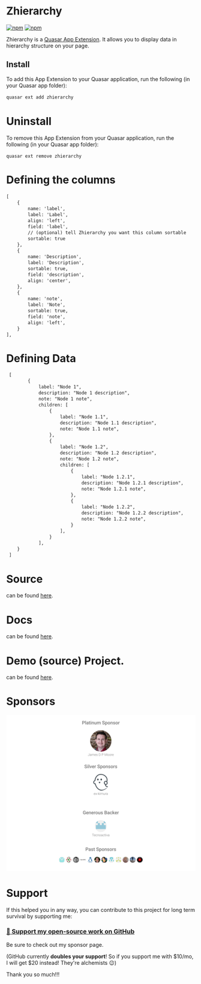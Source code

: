 # Zhierarchy


[![npm](https://img.shields.io/npm/v/quasar-app-extension-zhierarchy.svg?label=quasar-app-extension-zhierarchy)](https://www.npmjs.com/package/quasar-app-extension-zhierarchy)
[![npm](https://img.shields.io/npm/dt/quasar-app-extension-zhierarchy.svg)](https://www.npmjs.com/package/quasar-app-extension-zhierarchy)

<!-- Please note, this is currently a work-in-progress (WIP). -->

Zhierarchy is a [Quasar App Extension](https://quasar.dev/app-extensions/introduction).  It allows you to display data in hierarchy structure on your page.

## Install

To add this App Extension to your Quasar application, run the following (in your Quasar app folder):

```bash
quasar ext add zhierarchy
```

# Uninstall
To remove this App Extension from your Quasar application, run the following (in your Quasar app folder):

```
quasar ext remove zhierarchy
```


# Defining the columns


    [
        {
            name: 'label',
            label: 'Label',
            align: 'left',
            field: 'label',
            // (optional) tell Zhierarchy you want this column sortable
            sortable: true
        },
        {
            name: 'Description',
            label: 'Description',
            sortable: true,
            field: 'description',
            align: 'center',
        },
        {
            name: 'note',
            label: 'Note',
            sortable: true,
            field: 'note',
            align: 'left',
        }
    ],


# Defining Data

     [
            {
                label: "Node 1",
                description: "Node 1 description",
                note: "Node 1 note",
                children: [
                    {
                        label: "Node 1.1",
                        description: "Node 1.1 description",
                        note: "Node 1.1 note",
                    },
                    {
                        label: "Node 1.2",
                        description: "Node 1.2 description",
                        note: "Node 1.2 note",
                        children: [
                            {
                                label: "Node 1.2.1",
                                description: "Node 1.2.1 description",
                                note: "Node 1.2.1 note",
                            },
                            {
                                label: "Node 1.2.2",
                                description: "Node 1.2.2 description",
                                note: "Node 1.2.2 note",
                            }
                        ],
                    }
                ],
        }
     ]

# Source

can be found [here](https://github.com/pratik227/quasar-zhierarchy).

# Docs

can be found [here](https://next-quasar-zhierarchy.netlify.app/).

# Demo (source) Project.

can be found [here](https://github.com/pratik227/quasar-zhierarchy/tree/next/demo).

# Sponsors

<p align="center">
  <a href="https://github.com/pratik227/static/blob/main/sponsors.svg">
    <img src='https://github.com/pratik227/static/blob/main/sponsors.svg'/>
  </a>
</p>

# Support

If this helped you in any way, you can contribute to this project for long term survival by supporting me:

### [💜 Support my open-source work on GitHub](https://github.com/sponsors/pratik227)

Be sure to check out my sponsor page.

(GitHub currently **doubles your support**! So if you support me with $10/mo, I will get $20 instead! They're alchemists 😉)

Thank you so much!!!
